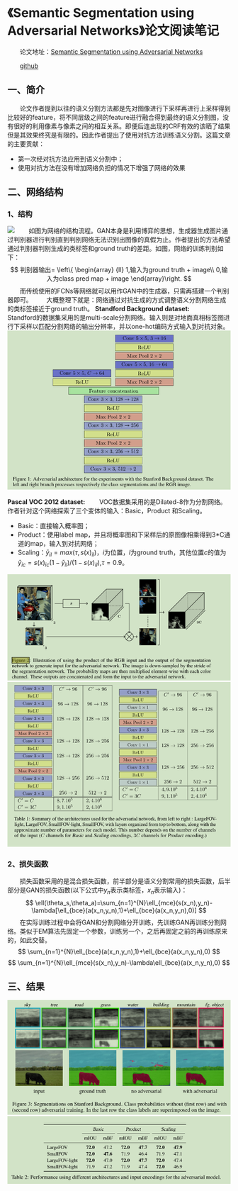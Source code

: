 # 《Semantic Segmentation using Adversarial Networks》论文阅读笔记

&emsp;&emsp;论文地址：[Semantic Segmentation using Adversarial Networks](https://arxiv.org/pdf/1611.08408.pdf)

&emsp;&emsp;[github](https://github.com/oyam/Semantic-Segmentation-using-Adversarial-Networks)

## 一、简介
&emsp;&emsp;论文作者提到以往的语义分割方法都是先对图像进行下采样再进行上采样得到比较好的feature，将不同层级之间的feature进行融合得到最终的语义分割图，没有很好的利用像素与像素之间的相互关系。即便后连出现的CRF有效的该晒了结果但是其效果终究是有限的。因此作者提出了使用对抗方法训练语义分割。这篇文章的主要贡献：
- 第一次经对抗方法应用到语义分割中；
- 使用对抗方法在没有增加网络负担的情况下增强了网络的效果

## 二、网络结构

### 1、结构
![](imigs/arch.png)
&emsp;&emsp;如图为网络的结构流程。GAN本身是利用博弈的思想，生成器生成图片通过判别器进行判别直到判别网络无法识别出图像的真假为止。作者提出的方法希望通过判别器判别生成的类标签和ground truth的差距。如图，网络的训练判别如下：
$$
判别器输出=
\left\{
\begin{array}
    {ll}
    1,输入为ground truth + image\\
    0,输入为class pred map + image
\end{array}\right.
$$
&emsp;&emsp;而传统使用的FCNs等网络就可以用作GAN中的生成器，只需再搭建一个判别器即可。
&emsp;&emsp;大概整理下就是：网络通过对抗生成的方式调整语义分割网络生成的类标签接近于ground truth。
**Standford Background dataset:**
&emsp;&emsp;Standford的数据集采用的是multi-scale分割网络。输入则是对地面真相标签图进行下采样以匹配分割网络的输出分辨率，并以one-hot编码方式输入到对抗对象。
![](imgs/stdarch.png)

**Pascal VOC 2012 dataset:**
&emsp;&emsp;VOC数据集采用的是Dilated-8作为分割网络。作者针对这个网络探索了三个变体的输入：Basic，Product 和Scaling。
- Basic：直接输入概率图；
- Product：使用label map，并且将概率图和下采样后的原图像相乘得到3*C通道的map，输入到对抗网络；
- Scaling：$\bar{y}_{il}=max(\tau,s(x)_{il})$，$i$为位置，$l$为ground truth，其他位置$c$的值为$\bar{y}_{ic}=s(x)_{ic}(1-\bar{y}_{il})/(1-s(x)_{il})$,$\tau=0.9$。
  
![](imgs/input.png)
![](imgs/vocarch.png)

### 2、损失函数
&emsp;&emsp;损失函数采用的是混合损失函数，前半部分是语义分割常用的损失函数，后半部分是GAN的损失函数(以下公式中$y_n$表示类标签，$x_n$表示输入)：
$$
\ell(\theta_s,\theta_a)=\sum_{n=1}^{N}\ell_{mce}(s(x_n),y_n)-\lambda[\ell_{bce}(a(x_n,y_n),1)+\ell_{bce}(a(x_n,y_n),0)]
$$
&emsp;&emsp;在实际训练过程中会将GAN和分割网络分开训练，先训练GAN再训练分割网络。类似于EM算法先固定一个参数，训练另一个，之后再固定之前的再训练原来的，如此交替。
$$
\sum_{n=1}^{N}\ell_{bce}(a(x_n,y_n),1)+\ell_{bce}(a(x_n,y_n),0)
$$
$$
\sum_{n=1}^{N}\ell_{mce}(s(x_n),y_n)-\lambda\ell_{bce}(a(x_n,y_n),0)
$$
## 三、结果
![](imgs/img.png)
![](imgs/res.png)